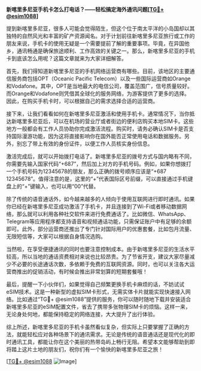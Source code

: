 **新喀里多尼亚手机卡怎么打电话？——轻松搞定海外通讯问题[[TG💪+ @esim1088](https://t.me/s/esim1088)]**

提到新喀里多尼亚，很多人可能会觉得陌生，但这个位于南太平洋的小岛国却以其独特的自然风光和丰富的矿产资源闻名。对于计划前往新喀里多尼亚旅行或工作的朋友来说，手机卡的使用无疑是一个需要提前了解的重要事项。毕竟，在异国他乡，通讯畅通是确保旅途顺利、工作高效的关键之一。那么，新喀里多尼亚的手机卡到底该怎么用呢？这篇文章就来为大家详细解答。

首先，我们得知道新喀里多尼亚的手机网络运营商有哪些。目前，该地区的主要通信服务商包括OPT（Oceanic Pacific Telecom）以及一些国际运营商如Orange和Vodafone。其中，OPT是当地最大的电信公司，覆盖范围广，信号质量较好。而Orange和Vodafone则凭借其全球化的服务网络，为游客提供了更多的选择。因此，在购买手机卡时，可以根据自己的需求选择合适的运营商。

接下来，让我们看看如何在新喀里多尼亚激活和使用手机卡。通常情况下，当你抵达新喀里多尼亚后，可以在机场的营业厅或者街边的便利店购买本地SIM卡。这些地方一般都会有工作人员协助你完成激活流程。购买时，请务必确认SIM卡是否支持国际漫游功能，因为这将直接影响你在国外能否正常使用电话和数据服务。另外，别忘了带上有效的身份证件，以便工作人员核实身份信息。

激活完成后，就可以开始拨打电话了。新喀里多尼亚的拨号方式与国内略有不同，你需要先输入国家代码“+687”，然后加上对方的手机号码。例如，如果你想拨打一个手机号码为12345678的朋友，那么正确的拨号顺序应该是“+687 12345678”。值得注意的是，这里的“+”代表国际区号前缀，可以直接通过手机键盘上的“+”键输入，也可以用“00”代替。

除了传统的语音通话外，如今越来越多的人倾向于使用互联网进行即时通讯。如果你已经在新喀里多尼亚成功激活了手机卡，并且连接到了Wi-Fi或者移动数据网络，那么就可以利用各种社交软件来进行免费通话了。比如微信、WhatsApp、Telegram等应用程序都支持语音和视频通话功能，只需保证账户中有足够的余额即可。此外，部分运营商还推出了专门针对国际用户的优惠套餐，比如包月流量、无限短信等，大家可以根据自身情况选购。

当然啦，在享受便捷通讯的同时也要注意控制成本。由于新喀里多尼亚的生活水平较高，所以当地的通话资费相对来说也比较昂贵。为了节省开支，建议大家尽量减少不必要的长途通话次数，多依赖于免费的互联网资源。同时，也可以关注各大运营商推出的促销活动，有时候会推出非常划算的短期套餐哦！

最后，提醒一下小伙伴们，如果觉得自己频繁更换手机卡麻烦的话，不妨试试eSIM技术。这是一种新型的虚拟SIM卡形式，无需实体卡片就能实现快速接入网络。比如通过“TG💪+ @esim1088”提供的服务，你可以随时随地下载并安装适合新喀里多尼亚的eSIM配置文件，省去了携带多张物理SIM卡的烦恼。这样一来，无论身处何地，都能保持稳定的网络连接，大大提升了出行体验。

综上所述，新喀里多尼亚的手机卡虽然看似复杂，但实际上只要掌握了正确的方法，就能轻松应对各种场景下的通讯需求。无论是传统的语音通话还是现代化的即时通讯工具，都能让你在这个美丽的热带岛屿上畅行无阻。希望本文能够帮助到即将踏上这片土地的朋友们，祝你们有一个愉快的新喀里多尼亚之旅！

[[TG💪+ @esim1088](https://t.me/s/esim1088) ![Image](https://i.postimg.cc/4NQfJmqS/Snipaste-2025-05-13-00-14-12.png)]